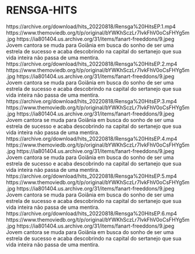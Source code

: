 # RENSGA-HITS


<item>
<title>[COLOR silver][B] RENSGA HITS EP.1 [/COLOR][/B][COLOR yellow]  FULL HD  [B][/COLOR][/B]</title>
<link>https://archive.org/download/hits_20220818/Rensga%20HitsEP.1.mp4</link>
<thumbnail>https://www.themoviedb.org/t/p/original/bYWKhSczLr7IvkFhV0oCsFHYg5m.jpg</thumbnail>
<fanart>https://ia801404.us.archive.org/31/items/fanart-freeddons/9.jpeg</fanart>
<info>Jovem cantora se muda para Goiânia em busca do sonho de ser uma estrela de sucesso e acaba descobrindo na capital do sertanejo que sua vida inteira não passa de uma mentira.</info>
</item>

<item>
<title>[COLOR silver][B] RENSGA HITS EP.2 [/COLOR][/B][COLOR yellow]  FULL HD  [B][/COLOR][/B]</title>
<link>https://archive.org/download/hits_20220818/Rensga%20HitsEP.2.mp4</link>
<thumbnail>https://www.themoviedb.org/t/p/original/bYWKhSczLr7IvkFhV0oCsFHYg5m.jpg</thumbnail>
<fanart>https://ia801404.us.archive.org/31/items/fanart-freeddons/9.jpeg</fanart>
<info>Jovem cantora se muda para Goiânia em busca do sonho de ser uma estrela de sucesso e acaba descobrindo na capital do sertanejo que sua vida inteira não passa de uma mentira.</info>
</item>

<item>
<title>[COLOR silver][B] RENSGA HITS EP.3 [/COLOR][/B][COLOR yellow]  FULL HD  [B][/COLOR][/B]</title>
<link>https://archive.org/download/hits_20220818/Rensga%20HitsEP.3.mp4</link>
<thumbnail>https://www.themoviedb.org/t/p/original/bYWKhSczLr7IvkFhV0oCsFHYg5m.jpg</thumbnail>
<fanart>https://ia801404.us.archive.org/31/items/fanart-freeddons/9.jpeg</fanart>
<info>Jovem cantora se muda para Goiânia em busca do sonho de ser uma estrela de sucesso e acaba descobrindo na capital do sertanejo que sua vida inteira não passa de uma mentira.</info>
</item>

<item>
<title>[COLOR silver][B] RENSGA HITS EP.4 [/COLOR][/B][COLOR yellow]  FULL HD  [B][/COLOR][/B]</title>
<link>https://archive.org/download/hits_20220818/Rensga%20HitsEP.4.mp4</link>
<thumbnail>https://www.themoviedb.org/t/p/original/bYWKhSczLr7IvkFhV0oCsFHYg5m.jpg</thumbnail>
<fanart>https://ia801404.us.archive.org/31/items/fanart-freeddons/9.jpeg</fanart>
<info>Jovem cantora se muda para Goiânia em busca do sonho de ser uma estrela de sucesso e acaba descobrindo na capital do sertanejo que sua vida inteira não passa de uma mentira.</info>
</item>

<item>
<title>[COLOR silver][B] RENSGA HITS EP.5 [/COLOR][/B][COLOR yellow]  FULL HD  [B][/COLOR][/B]</title>
<link>https://archive.org/download/hits_20220818/Rensga%20HitsEP.5.mp4</link>
<thumbnail>https://www.themoviedb.org/t/p/original/bYWKhSczLr7IvkFhV0oCsFHYg5m.jpg</thumbnail>
<fanart>https://ia801404.us.archive.org/31/items/fanart-freeddons/9.jpeg</fanart>
<info>Jovem cantora se muda para Goiânia em busca do sonho de ser uma estrela de sucesso e acaba descobrindo na capital do sertanejo que sua vida inteira não passa de uma mentira.</info>
</item>

<item>
<title>[COLOR silver][B] RENSGA HITS EP.6 [/COLOR][/B][COLOR yellow]  FULL HD  [B][/COLOR][/B]</title>
<link>https://archive.org/download/hits_20220818/Rensga%20HitsEP.6.mp4</link>
<thumbnail>https://www.themoviedb.org/t/p/original/bYWKhSczLr7IvkFhV0oCsFHYg5m.jpg</thumbnail>
<fanart>https://ia801404.us.archive.org/31/items/fanart-freeddons/9.jpeg</fanart>
<info>Jovem cantora se muda para Goiânia em busca do sonho de ser uma estrela de sucesso e acaba descobrindo na capital do sertanejo que sua vida inteira não passa de uma mentira.</info>
</item>
